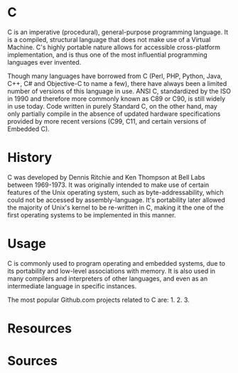 # C

C is an imperative (procedural), general-purpose programming language. It is a compiled, structural language that does not make use of a Virtual Machine. C's highly portable nature allows for accessible cross-platform implementation, and is thus one of the most influential programming languages ever invented.

Though many languages have borrowed from C (Perl, PHP, Python, Java, C++, C# and Objective-C to name a few), there have always been a limited number of versions of this language in use. ANSI C, standardized by the ISO in 1990 and therefore more commonly known as C89 or C90, is still widely in use today. Code written in purely Standard C, on the other hand, may only partially compile in the absence of updated hardware specifications provided by more recent versions (C99, C11, and certain versions of Embedded C). 

# History

C was developed by Dennis Ritchie and Ken Thompson at Bell Labs between 1969-1973. It was originally intended to make use of certain features of the Unix operating system, such as byte-addressability, which could not be accessed by assembly-language. It's portability later allowed the majority of Unix's kernel to be re-written in C, making it the one of the first operating systems to be implemented in this manner. 

# Usage

C is commonly used to program operating and embedded systems, due to its portability and low-level associations with memory. It is also used in many compilers and interpreters of other languages, and even as an intermediate language in specific instances. 

The most popular Github.com projects related to C are:
1.
2.
3.

# Resources

# Sources
